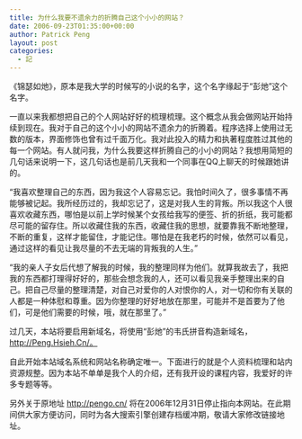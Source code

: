 ```yaml
---
title: 为什么我要不遗余力的折腾自己这个小小的网站？
date: 2006-09-23T01:35:00+00:00
author: Patrick Peng
layout: post
categories:
  - 記
---
```

《锦瑟如灺》，原本是我大学的时候写的小说的名字，这个名字缘起于“彭灺”这个名字。

一直以来我都想把自己的个人网站好好的梳理梳理。这个概念从我会做网站开始持续到现在。我对于自己的这个小小的网站不遗余力的折腾着。程序选择上使用过无数的版本，界面修饰也曾有过千面万化。我对此投入的精力和执著程度胜过其他的每一个网站。有人就问我，为什么我要这样折腾自己的小小的网站？我想用简短的几句话来说明一下，这几句话也是前几天我和一个同事在QQ上聊天的时候跟她讲的。

“我喜欢整理自己的东西，因为我这个人容易忘记。我怕时间久了，很多事情不再能够被记起。我所经历过的，我却忘记了，这是对我人生的背叛。所以我这个人很喜欢收藏东西，哪怕是以前上学时候某个女孩给我写的便签、折的折纸，我可能都尽可能的留存住。所以收藏住我的东西，收藏住我的思想，就要靠我不断地整理，不断的重复，这样才能留住，才能记住。哪怕是在我老朽的时候，依然可以看见，通过这样的看见让我尽量的不去无端的背叛我的人生。”

“我的亲人子女后代想了解我的时候，我的整理同样为他们。就算我故去了，我把我的东西都打理得好好的，那些会想念我的人，还可以看见我亲手整理出来的自己。把自己尽量的整理清楚，对自己对爱你的人对恨你的人，对一切和你有关联的人都是一种体慰和尊重。因为你整理的好好地放在那里，可能并不是首要为了他们，可是他们需要的时候，哦，就在那里了。”

过几天，本站将要启用新域名，将使用“彭灺”的韦氏拼音构造新域名，http://Peng.Hsieh.Cn/。

自此开始本站域名系统和网站名称确定唯一。下面进行的就是个人资料梳理和站内资源规整。因为本站不单单是我个人的介绍，还有我开设的课程内容，我爱好的许多专题等等。

另外关于原地址 http://pengo.cn/ 将在2006年12月31日停止指向本网站。在此期间供大家方便访问，同时为各大搜索引擎创建存档缓冲期，敬请大家修改链接地址。
